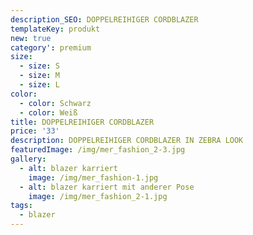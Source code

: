```yaml
---
description_SEO: DOPPELREIHIGER CORDBLAZER
templateKey: produkt
new: true
category': premium
size:
  - size: S
  - size: M
  - size: L
color:
  - color: Schwarz
  - color: Weiß
title: DOPPELREIHIGER CORDBLAZER
price: '33'
description: DOPPELREIHIGER CORDBLAZER IN ZEBRA LOOK
featuredImage: /img/mer_fashion_2-3.jpg
gallery:
  - alt: blazer karriert
    image: /img/mer_fashion-1.jpg
  - alt: blazer karriert mit anderer Pose
    image: /img/mer_fashion_2-1.jpg
tags:
  - blazer
---
```


